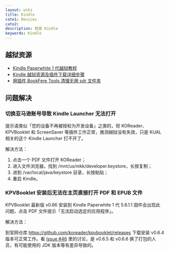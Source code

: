 ```yaml
---
layout: wiki
title: Kindle
cate1: Devices
cate2: 
description: 我爱 Kindle
keywords: Kindle
---
```


## 越狱资源

- [Kindle Paperwhite 1 代越狱教程](https://bookfere.com/post/512.html)
- [Kindle 越狱资源及插件下载详细步骤](https://bookfere.com/post/311.html)
- [用插件 BookFere Tools 清理无用 sdr 文件夹](https://bookfere.com/post/480.html)

## 问题解决

### 切换亚马逊账号导致 Kindle Launcher 无法打开

提示语类似「您的设备不再被授权为开发设备」之类的，但 KOReader、KPVBooklet 和 ScreenSaver 等插件工作正常，推测越狱没有失效，只是 KUAL 相关的这个 Kindle Launcher 打不开了。

解决方法：

1. 点击一个 PDF 文件打开 KOReader；
2. 进入文件浏览器，找到 /mnt/us/mkk/developer.keystore，长按复制；
3. 进到 /var/local/java/keystore 目录，长按粘贴；
4. 重启 Kindle。

### KPVBooklet 安装后无法在主页直接打开 PDF 和 EPUB 文件

KPVBooklet 最新版 v0.66 安装到 Kindle Paperwhite 1 代 5.6.1.1 固件会出现此问题，点击 PDF 文件提示「无法启动选定的应用程序」。

解决方法：

到官网仓库 <https://github.com/koreader/kpvbooklet/releases> 下载安装 v0.6.4 版本可正常工作。看 [Issue #46](https://github.com/koreader/kpvbooklet/issues/46) 里的讨论，是 v0.6.5 和 v0.6.6 换了打包的人员，有可能使用的 JDK 版本等有差异导致的。
